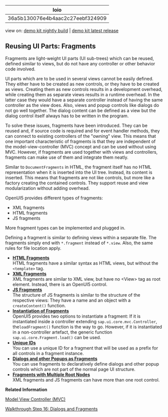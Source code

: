 <!-- loio36a5b130076e4b4aac2c27eebf324909 -->

| loio |
| -----|
| 36a5b130076e4b4aac2c27eebf324909 |

<div id="loio">

view on: [demo kit nightly build](https://openui5nightly.hana.ondemand.com/#/topic/36a5b130076e4b4aac2c27eebf324909) | [demo kit latest release](https://openui5.hana.ondemand.com/#/topic/36a5b130076e4b4aac2c27eebf324909)</div>

## Reusing UI Parts: Fragments

Fragments are light-weight UI parts \(UI sub-trees\) which can be reused, defined similar to views, but do not have any controller or other behavior code involved.

UI parts which are to be used in several views cannot be easily defined. They either have to be created as new controls, or they have to be created as views. Creating them as new controls results in a development overhead, while creating them as separate views results in a runtime overhead. In the latter case they would have a separate controller instead of having the same controller as the view does. Also, views and popup controls like dialogs do not go well together. The dialog content can be defined as a view but the dialog control itself always has to be written in the program.

To solve these issues, fragments have been introduced. They can be reused and, if source code is required and for event handler methods, they can connect to existing controllers of the "owning" view. This means that one important characteristic of fragments is that they are independent of the model-view-controller \(MVC\) concept and can be used without using MVC. However, if fragments are used together with views and controllers, fragments can make use of them and integrate them neatly.

Similar to `DocumentFragments` in HTML, the fragment itself has no HTML representation when it is inserted into the UI tree. Instead, its content is inserted. This means that fragments are not like controls, but more like a factory creating the contained controls. They support reuse and view modularization without adding overhead.

OpenUI5 provides different types of fragments:

-   XML fragments
-   HTML fragments
-   JS fragments

More fragment types can be implemented and plugged in.

Defining a fragment is similar to defining views within a separate file. The fragments simply end with `*.fragment` instead of `*.view`. Also, the same rules for file location apply.

-   **[HTML Fragments](HTML_Fragments_08d2206.md "HTML fragments have a similar syntax as HTML views, but without the
			<template> tag.")**  
HTML fragments have a similar syntax as HTML views, but without the `<template>` tag.
-   **[XML Fragments](XML_Fragments_2c677b5.md " XML fragments are similar to XML view, but have no <View> tag as root element.
		Instead, there is an OpenUI5
		control.")**  
 XML fragments are similar to XML view, but have no <View\> tag as root element. Instead, there is an OpenUI5 control.
-   **[JS Fragments](JS_Fragments_9c06982.md "The structure of JS fragments is similar to the structure of the respective views:
		They have a name and an object with a createContent() function.")**  
The structure of JS fragments is similar to the structure of the respective views: They have a name and an object with a `createContent()` function.
-   **[Instantiation of Fragments](Instantiation_of_Fragments_04129b2.md "OpenUI5 provides two options to instantiate a fragment: If it is instantiated
		inside a controller extending sap.ui.core.mvc.Controller, the loadFragment() function is the way to go.
		However, if it is instantiated in a non-controller artefact, the generic function sap.ui.core.Fragment.load() can be
		used.")**  
OpenUI5 provides two options to instantiate a fragment: If it is instantiated inside a controller extending `sap.ui.core.mvc.Controller`, the`loadFragment()` function is the way to go. However, if it is instantiated in a non-controller artefact, the generic function `sap.ui.core.Fragment.load()` can be used.
-   **[Unique IDs](Unique_IDs_5da591c.md "You can use a unique ID for a fragment that will be used as a prefix for all controls in
		a fragment instance.")**  
You can use a unique ID for a fragment that will be used as a prefix for all controls in a fragment instance.
-   **[Dialogs and other Popups as Fragments](Dialogs_and_other_Popups_as_Fragments_448c641.md "You can use fragments to declaratively define dialogs and other popup controls which are
		not part of the normal page UI structure.")**  
You can use fragments to declaratively define dialogs and other popup controls which are not part of the normal page UI structure.
-   **[Fragments with Multiple Root Nodes](Fragments_with_Multiple_Root_Nodes_23b9c77.md "XML fragments and JS fragments can have more than one root control.")**  
XML fragments and JS fragments can have more than one root control.

**Related Information**  


[Model View Controller \(MVC\)](Model_View_Controller_(MVC)_91f2334.md "The Model View Controller (MVC) concept is used in OpenUI5 to separate the representation of information from the user interaction. This separation facilitates development and the changing of parts independently.")

[Walkthrough Step 16: Dialogs and Fragments](Step_16_Dialogs_and_Fragments_4da7298.md "In this step, we will take a closer look at another element which can be used to assemble views: the fragment.")

